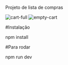 Projeto de lista de compras 

![cart-full](https://github.com/luanamsilva/lista-de-compras/assets/83930333/8d39888a-3ada-406e-a108-6b89922dc1bf)
![empty-cart](https://github.com/luanamsilva/lista-de-compras/assets/83930333/793a3c68-38c6-45e3-bf5a-a0885d795c3b)

#Instalação

npm install 



#Para rodar

npm run dev 
